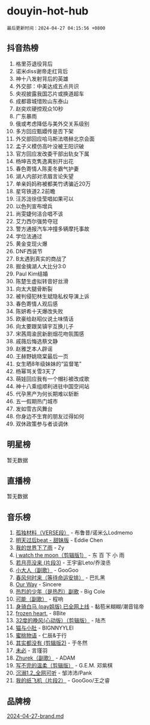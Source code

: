 # douyin-hot-hub

`最后更新时间：2024-04-27 04:15:56 +0800`

## 抖音热榜

1. 格里芬退役背后
1. 诺米diss谢帝走红背后
1. 神十八发射背后的英雄
1. 外交部：中美达成五点共识
1. 央视披露我国芯片或换道超车
1. 成都蓉城惜败山东泰山
1. 赵奕欢硬控观众10秒
1. 广东暴雨
1. 俄或考虑降低与美外交关系级别
1. 多方回应甄嬛传是否下架
1. 外交部回应哈马斯法塔赫北京会面
1. 孟子义模仿高叶没被王阳识破
1. 官方回应发改委干部出轨女下属
1. 杨坤吉克隽逸离别开出花
1. 春色寄情人陈麦冬霸气护妻
1. 湖人内部对浓眉言论失望
1. 单亲妈妈称被都美竹诱骗近20万
1. 星穹铁道2.2前瞻
1. 汪苏泷徐佳莹唱如果可以
1. 以色列宣布增兵
1. 尚雯婕何洁合唱不该
1. 艾力西尔强势夺冠
1. 警方通报汽车冲撞多辆摩托事故
1. 学位法通过
1. 黄金变现火爆
1. DNF西装节
1. B太遇到真实的商战了
1. 掘金擒湖人大比分3:0
1. Paul Kim结婚
1. 陈楚生虚拟转音好丝滑
1. 向太大腿骨断裂
1. 被判侵犯林生斌隐私权导演上诉
1. 春色寄情人观后感
1. 陈妍希十天爆改失败
1. 欧豪给赵昭仪说土味情话
1. 向太要跟吴镇宇互换儿子
1. 宋茜周渝民新剧烟花吻氛围感
1. 戚薇后悔选蔡文静
1. 赵雅芝本人辟谣
1. 王赫野姚晓棠最后一页
1. 女生晒8年级妹妹的“监督笔”
1. 杨幂骂关雪3天了
1. 萌娃回应我有一个帽衫被改成歌
1. 神十八乘组顺利进驻中国空间站
1. 代孕黑产为何长期难以斩断
1. 五一假期热门城市
1. 发如雪古风舞台
1. 你身边不生育的朋友过得如何
1. 双休政策参与者谈调休

## 明星榜

暂无数据

## 直播榜

暂无数据

## 音乐榜

1. [孤独材料（VERSE段）](https://sf3-cdn-tos.douyinstatic.com/obj/tos-cn-ve-2774/ocX7glDNHYlwFeYrGQfBZoThtvPWy8tCCEBGKQ) - 布鲁昔/诺米么Lodmemo
1. [明天过后beat - 甜妹版](https://sf3-cdn-tos.douyinstatic.com/obj/tos-cn-ve-2774/osMLYeeoMm04CZyaI91XUDF8OzLRLgePKALGHI) - Eddie Chen
1. [我的世界下了雨](https://sf5-hl-cdn-tos.douyinstatic.com/obj/tos-cn-ve-2774/o85sBiwXIByH9bWIMAEEOoiQ1o1m9Afn15BspE) - Zy
1. [i watch the moon（剪辑版1）](https://sf5-hl-cdn-tos.douyinstatic.com/obj/tos-cn-ve-2774/o0I9mSChzHZANMJIEBfkCQzzg6N5WAcVtqft9P) - 东 百 下 小 雨
1. [若月亮没来 (片段3)](https://sf3-cdn-tos.douyinstatic.com/obj/tos-cn-ve-2774/okfyEUsGW1B1ovJi5JiN9IjvAT2lMwA054GoEB) - 王宇宙Leto/乔浚丞
1. [小大人（副歌）](https://sf3-cdn-tos.douyinstatic.com/obj/tos-cn-ve-2774/oIhaDwehWhLFsVIG7QIICLLazDNGJAGg5geeb4) - GooGoo
1. [春风何时来（等待命运安排）](https://sf5-hl-cdn-tos.douyinstatic.com/obj/tos-cn-ve-2774/oICBNbD3gelMfB4WgiD1KI2jQtXZE2FgHLwtsl) - 巴扎黑
1. [Our Way](https://sf5-hl-cdn-tos.douyinstatic.com/obj/tos-cn-ve-2774/o8tPEkQgQNCe0DPeFwZzYrbqLlnzBBrYidWkEZ) - Sincere
1. [热烈的少年（是热烈）副歌](https://sf5-hl-cdn-tos.douyinstatic.com/obj/tos-cn-ve-2774/owVNI0CLDAUMtSz6TEYvfFBFL4UDFFhLfgK8fa) - Big Cole
1. [可能（副歌）](https://sf3-cdn-tos.douyinstatic.com/obj/tos-cn-ve-2774/cde1731888894259b333569393c2fb51) - 程响
1. [身骑白马 (pay姐版) 已全网上线](https://sf6-cdn-tos.douyinstatic.com/obj/tos-cn-ve-2774/oQLO5ZgLsFkaDhdIIveF2zUCgfweY0gWaH4AQG) - 黏苞米糊糊/潮音铭帝
1. [frozen heart.](https://sf3-cdn-tos.douyinstatic.com/obj/tos-cn-ve-2774/oIIWJfyjIACZA9zQMtnJ6hQQhFC4vhCupoRBsO) - 8Bite
1. [32度的晚风(心动版）（剪辑版）](https://sf3-cdn-tos.douyinstatic.com/obj/tos-cn-ve-2774/owNyabsyWdzUulxhoJfK8IBXgp0UMQAHpvGh2B) - 陆杰
1. [猫与小肚](https://sf5-hl-cdn-tos.douyinstatic.com/obj/tos-cn-ve-2774/osZeoClMECgK8DYl6VebABgbchEtPYQjZEnRtd) - BIGNNYYLEI
1. [蜜桃物语](https://sf27-cdn-tos.douyinstatic.com/obj/tos-cn-ve-2774/oIhOSCZtIACtYU4XQkngiW9kCBfVD1Fz9IYeqL) - 仁辰&于行
1. [其实都没有 (剪辑版2)](https://sf5-hl-cdn-tos.douyinstatic.com/obj/tos-cn-ve-2774/oEBNQenHZtBhxYjGgUDQk0BCHTigQafgFlbQ7k) - 于冬然
1. [未必](https://sf3-cdn-tos.douyinstatic.com/obj/tos-cn-ve-2774/ogntQMFnKQDZUgTCYuJgfLEtleYZZFxBQqhhFB) - 言瑾羽
1. [Zhurek（副歌）](https://sf5-hl-cdn-tos.douyinstatic.com/obj/tos-cn-ve-2774/ooQm8FBZQDlf0btEYgVpCcSCQfrdJGBEKZYBGS) - ADAM
1. [写不完的温柔（剪辑版）](https://sf5-hl-cdn-tos.douyinstatic.com/obj/tos-cn-ve-2774/oYBzzZQJ233GfwkemJJffAIWgeIYrjZfWhHTcG) - G.E.M. 邓紫棋
1. [沉溺1.2_全网可听](https://sf3-cdn-tos.douyinstatic.com/obj/tos-cn-ve-2774/ok2QoiBqsWAX9McZmWiI9gAB0EzwD4Xj6yfmtH) - 邹沛沛/Pank
1. [我的纸飞机（片段2）](https://sf5-hl-cdn-tos.douyinstatic.com/obj/tos-cn-ve-2774/oM2ZrKcg2CD5AeRB2gkeXOFB1IxAGJdZPazYHf) - GooGoo/王之睿

## 品牌榜

[2024-04-27-brand.md](2024-04-27-brand.md)

